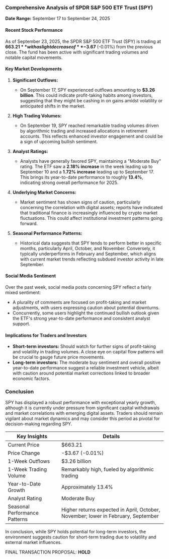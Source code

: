 ### Comprehensive Analysis of SPDR S&P 500 ETF Trust (SPY)

**Date Range:** September 17 to September 24, 2025

#### Recent Stock Performance
As of September 23, 2025, the SPDR S&P 500 ETF Trust (SPY) is trading at **$663.21** with a slight decrease of **-$3.67** (-0.01%) from the previous close. The fund has been active with significant trading volumes and notable capital movements.

#### Key Market Developments
1. **Significant Outflows:**
   - On September 17, SPY experienced outflows amounting to **$3.26 billion**. This could indicate profit-taking habits among investors, suggesting that they might be cashing in on gains amidst volatility or anticipated shifts in the market.

2. **High Trading Volumes:**
   - On September 19, SPY reached remarkable trading volumes driven by algorithmic trading and increased allocations in retirement accounts. This reflects enhanced investor engagement and could be a sign of upcoming bullish sentiment.

3. **Analyst Ratings:**
   - Analysts have generally favored SPY, maintaining a "Moderate Buy" rating. The ETF saw a **2.18% increase** in the week leading up to September 10 and a **1.72% increase** leading up to September 17. This brings its year-to-date performance to roughly **13.4%**, indicating strong overall performance for 2025.

4. **Underlying Market Concerns:**
   - Market sentiment has shown signs of caution, particularly concerning the correlation with digital assets; reports have indicated that traditional finance is increasingly influenced by crypto market fluctuations. This could affect institutional investment patterns going forward.

5. **Seasonal Performance Patterns:**
   - Historical data suggests that SPY tends to perform better in specific months, particularly April, October, and November. Conversely, it typically underperforms in February and September, which aligns with current market trends reflecting subdued investor activity in late September.

#### Social Media Sentiment
Over the past week, social media posts concerning SPY reflect a fairly mixed sentiment:
- A plurality of comments are focused on profit-taking and market adjustments, with users expressing caution about potential downturns.
- Concurrently, some users highlight the continued bullish outlook given the ETF's strong year-to-date performance and consistent analyst support.

#### Implications for Traders and Investors
- **Short-term investors:** Should watch for further signs of profit-taking and volatility in trading volumes. A close eye on capital flow patterns will be crucial to gauge future price movements.
- **Long-term investors:** The moderate buy sentiment and overall positive year-to-date performance suggest a reliable investment vehicle, albeit with caution around potential market corrections linked to broader economic factors.
  
### Conclusion
SPY has displayed a robust performance with exceptional yearly growth, although it is currently under pressure from significant capital withdrawals and market correlations with emerging digital assets. Traders should remain vigilant about market dynamics and may consider this period as pivotal for decision-making regarding SPY.

| Key Insights                     | Details                                                             |
|-----------------------------------|---------------------------------------------------------------------|
| Current Price                    | $663.21                                                            |
| Price Change                     | -$3.67 (-0.01%)                                                    |
| 1-Week Outflows                  | $3.26 billion                                                      |
| 1-Week Trading Volume             | Remarkably high, fueled by algorithmic trading                     |
| Year-to-Date Growth               | Approximately 13.4%                                               |
| Analyst Rating                    | Moderate Buy                                                       |
| Seasonal Performance Patterns      | Higher returns expected in April, October, November; lower in February, September |

In conclusion, while SPY holds potential for long-term investors, the environment suggests caution for short-term trading due to volatility and external market influences.

FINAL TRANSACTION PROPOSAL: **HOLD**